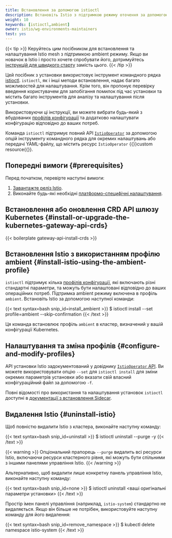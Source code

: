 ```yaml
---
title: Встановлення за допомогою istioctl
description: Встановіть Istio з підтримкою режиму оточення за допомогою інструмента командного рядка istioctl.
weight: 10
keywords: [istioctl,ambient]
owner: istio/wg-environments-maintainers
test: yes
---
```


{{< tip >}}
Керуйтесь цим посібником для встановлення та налаштування Istio mesh з підтримкою ambient режиму. Якщо ви новачок в Istio і просто хочете спробувати його, дотримуйтесь [інструкцій для швидкого старту](/docs/ambient/getting-started) замість цього.
{{< /tip >}}

Цей посібник з установки використовує інструмент командного рядка [istioctl](/docs/reference/commands/istioctl/). `istioctl`, як і інші методи встановлення, надає багато можливостей для налаштування. Крім того, він пропонує перевірку введення користувачем для запобігання помилок під час установки та містить багато інструментів для аналізу та налаштування після установки.

Використовуючи ці інструкції, ви можете вибрати будь-який з вбудованих
[профілів конфігурації](/docs/setup/additional-setup/config-profiles/)
та додатково налаштувати конфігурацію відповідно до ваших потреб.

Команда `istioctl` підтримує повний API [`IstioOperator`](/docs/reference/config/istio.operator.v1alpha1/) за допомогою опцій інструменту командного рядка для окремих налаштувань або передачі YAML-файлу, що містить ресурс `IstioOperator` {{<gloss CRD>}}custom resource{{</gloss>}}.

## Попередні вимоги {#prerequisites}

Перед початком, перевірте наступні вимоги:

1. [Завантажте реліз Istio](/docs/setup/additional-setup/download-istio-release/).
1. Виконайте будь-які необхідні [платформо-специфічні налаштування](/docs/ambient/install/platform-prerequisites/).

## Встановлення або оновлення CRD API шлюзу Kubernetes {#install-or-upgrade-the-kubernetes-gateway-api-crds}

{{< boilerplate gateway-api-install-crds >}}

## Встановлення Istio з використанням профілю ambient {#install-istio-using-the-ambient-profile}

`istioctl` підтримує кілька [профілів конфігурації](/docs/setup/additional-setup/config-profiles/), які включають різні стандартні параметри, та можуть бути налаштовані відповідно до ваших операційних потреб. Підтримка ambient режиму включена в профіль `ambient`. Встановіть Istio за допомогою наступної команди:

{{< text syntax=bash snip_id=install_ambient >}}
$ istioctl install --set profile=ambient --skip-confirmation
{{< /text >}}

Ця команда встановлює профіль `ambient` в кластер, визначений у вашій
конфігурації Kubernetes.

## Налаштування та зміна профілів {#configure-and-modify-profiles}

API установки Istio задокументований у довіднику [`IstioOperator` API](/docs/reference/config/istio.operator.v1alpha1/). Ви можете використовувати опцію `--set` для `istioctl install` для зміни окремих параметрів установки або вказати свій власний конфігураційний файл за допомогою `-f`.

Повні відомості про використання та налаштування установок `istioctl` доступні в [документації з встановлення Sidecar](/docs/setup/install/istioctl/).

## Видалення Istio {#uninstall-istio}

Щоб повністю видалити Istio з кластера, виконайте наступну команду:

{{< text syntax=bash snip_id=uninstall >}}
$ istioctl uninstall --purge -y
{{< /text >}}

{{< warning >}}
Опціональний прапорець `--purge` видалить всі ресурси Istio, включаючи ресурси кластерного рівня, які можуть бути спільними з іншими панелями управління Istio.
{{< /warning >}}

Альтернативно, щоб видалити лише конкретну панель управління Istio, виконайте наступну команду:

{{< text syntax=bash snip_id=none >}}
$ istioctl uninstall <ваші оригінальні параметри установки>
{{< /text >}}

Простір імен панелі управління (наприклад, `istio-system`) стандартно не видаляється. Якщо він більше не потрібен, використовуйте наступну команду для його видалення:

{{< text syntax=bash snip_id=remove_namespace >}}
$ kubectl delete namespace istio-system
{{< /text >}}
